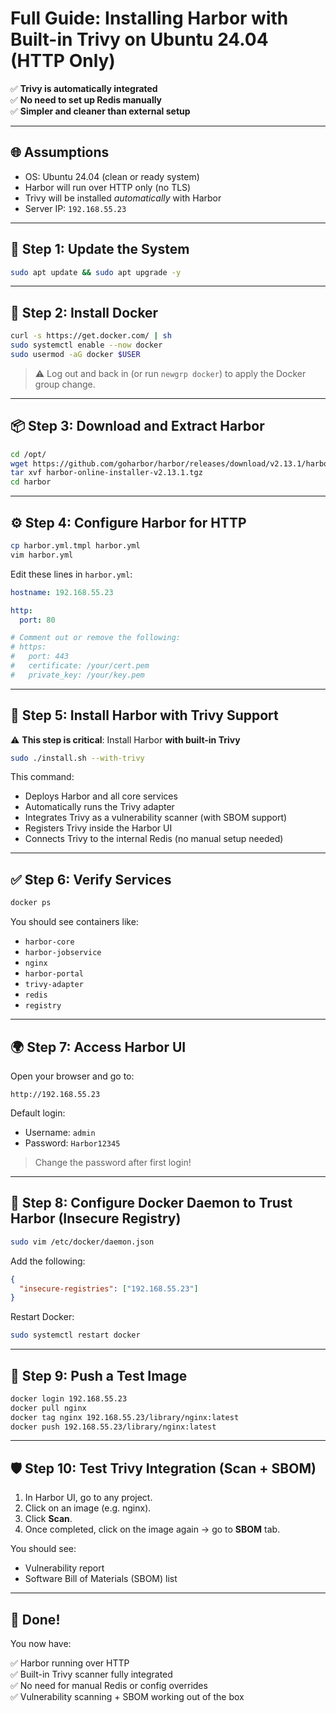 # Full Guide: Installing Harbor with Built-in Trivy on Ubuntu 24.04 (HTTP Only)

✅ **Trivy is automatically integrated**  
✅ **No need to set up Redis manually**  
✅ **Simpler and cleaner than external setup**

---

## 🌐 Assumptions

- OS: Ubuntu 24.04 (clean or ready system)
- Harbor will run over HTTP only (no TLS)
- Trivy will be installed *automatically* with Harbor
- Server IP: `192.168.55.23`

---

## 🧱 Step 1: Update the System

```bash
sudo apt update && sudo apt upgrade -y
```

---

## 🐳 Step 2: Install Docker

```bash
curl -s https://get.docker.com/ | sh
sudo systemctl enable --now docker
sudo usermod -aG docker $USER
```

> ⚠️ Log out and back in (or run `newgrp docker`) to apply the Docker group change.

---

## 📦 Step 3: Download and Extract Harbor

```bash
cd /opt/
wget https://github.com/goharbor/harbor/releases/download/v2.13.1/harbor-online-installer-v2.13.1.tgz
tar xvf harbor-online-installer-v2.13.1.tgz
cd harbor
```

---

## ⚙️ Step 4: Configure Harbor for HTTP

```bash
cp harbor.yml.tmpl harbor.yml
vim harbor.yml
```

Edit these lines in `harbor.yml`:

```yaml
hostname: 192.168.55.23

http:
  port: 80

# Comment out or remove the following:
# https:
#   port: 443
#   certificate: /your/cert.pem
#   private_key: /your/key.pem
```

---

## 🚀 Step 5: Install Harbor with Trivy Support

⚠️ **This step is critical**: Install Harbor **with built-in Trivy**

```bash
sudo ./install.sh --with-trivy
```

This command:
- Deploys Harbor and all core services
- Automatically runs the Trivy adapter
- Integrates Trivy as a vulnerability scanner (with SBOM support)
- Registers Trivy inside the Harbor UI
- Connects Trivy to the internal Redis (no manual setup needed)

---

## ✅ Step 6: Verify Services

```bash
docker ps
```

You should see containers like:
- `harbor-core`
- `harbor-jobservice`
- `nginx`
- `harbor-portal`
- `trivy-adapter`
- `redis`
- `registry`

---

## 🌍 Step 7: Access Harbor UI

Open your browser and go to:

```
http://192.168.55.23
```

Default login:

- Username: `admin`
- Password: `Harbor12345`

> Change the password after first login!

---

## 🐋 Step 8: Configure Docker Daemon to Trust Harbor (Insecure Registry)

```bash
sudo vim /etc/docker/daemon.json
```

Add the following:

```json
{
  "insecure-registries": ["192.168.55.23"]
}
```

Restart Docker:

```bash
sudo systemctl restart docker
```

---

## 🧪 Step 9: Push a Test Image

```bash
docker login 192.168.55.23
docker pull nginx
docker tag nginx 192.168.55.23/library/nginx:latest
docker push 192.168.55.23/library/nginx:latest
```

---

## 🛡️ Step 10: Test Trivy Integration (Scan + SBOM)

1. In Harbor UI, go to any project.
2. Click on an image (e.g. nginx).
3. Click **Scan**.
4. Once completed, click on the image again → go to **SBOM** tab.

You should see:
- Vulnerability report
- Software Bill of Materials (SBOM) list

---

## 🎉 Done!

You now have:

✅ Harbor running over HTTP  
✅ Built-in Trivy scanner fully integrated  
✅ No need for manual Redis or config overrides  
✅ Vulnerability scanning + SBOM working out of the box
